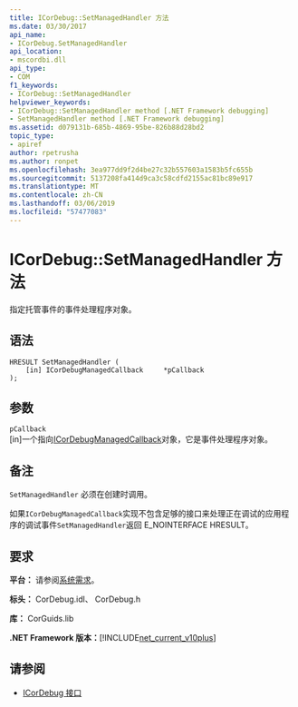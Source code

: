 ```yaml
---
title: ICorDebug::SetManagedHandler 方法
ms.date: 03/30/2017
api_name:
- ICorDebug.SetManagedHandler
api_location:
- mscordbi.dll
api_type:
- COM
f1_keywords:
- ICorDebug::SetManagedHandler
helpviewer_keywords:
- ICorDebug::SetManagedHandler method [.NET Framework debugging]
- SetManagedHandler method [.NET Framework debugging]
ms.assetid: d079131b-685b-4869-95be-826b88d28bd2
topic_type:
- apiref
author: rpetrusha
ms.author: ronpet
ms.openlocfilehash: 3ea977dd9f2d4be27c32b557603a1583b5fc655b
ms.sourcegitcommit: 5137208fa414d9ca3c58cdfd2155ac81bc89e917
ms.translationtype: MT
ms.contentlocale: zh-CN
ms.lasthandoff: 03/06/2019
ms.locfileid: "57477083"
---
```

# <a name="icordebugsetmanagedhandler-method"></a>ICorDebug::SetManagedHandler 方法
指定托管事件的事件处理程序对象。  
  
## <a name="syntax"></a>语法  
  
```  
HRESULT SetManagedHandler (  
    [in] ICorDebugManagedCallback     *pCallback  
);  
```  
  
## <a name="parameters"></a>参数  
 `pCallback`  
 [in]一个指向[ICorDebugManagedCallback](../../../../docs/framework/unmanaged-api/debugging/icordebugmanagedcallback-interface.md)对象，它是事件处理程序对象。  
  
## <a name="remarks"></a>备注  
 `SetManagedHandler` 必须在创建时调用。  
  
 如果`ICorDebugManagedCallback`实现不包含足够的接口来处理正在调试的应用程序的调试事件`SetManagedHandler`返回 E_NOINTERFACE HRESULT。  
  
## <a name="requirements"></a>要求  
 **平台：** 请参阅[系统需求](../../../../docs/framework/get-started/system-requirements.md)。  
  
 **标头：** CorDebug.idl、 CorDebug.h  
  
 **库：** CorGuids.lib  
  
 **.NET Framework 版本：**[!INCLUDE[net_current_v10plus](../../../../includes/net-current-v10plus-md.md)]  
  
## <a name="see-also"></a>请参阅
- [ICorDebug 接口](../../../../docs/framework/unmanaged-api/debugging/icordebug-interface.md)
